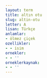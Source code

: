 ```yaml
---
layout: term
title: altın otu
slug: altin-otu
letter: A
lisan: Türkçe
anlamlar:
- ölmez çiçek
ozellikler:
- - isim
ornekler:
- - ''
orneklerkaynak:
- - ''
---
```


